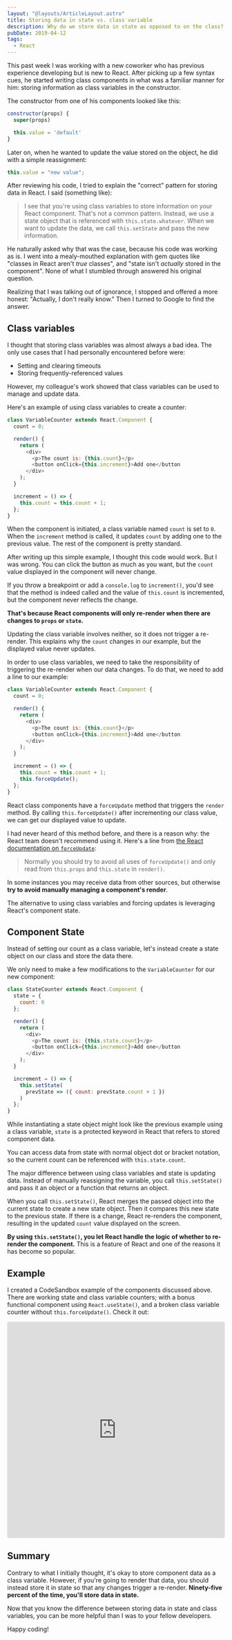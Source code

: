 ```yaml
---
layout: "@layouts/ArticleLayout.astro"
title: Storing data in state vs. class variable
description: Why do we store data in state as opposed to on the class?
pubDate: 2019-04-12
tags:
  - React
---
```


This past week I was working with a new coworker who has previous experience developing but is new to React. After picking up a few syntax cues, he started writing class components in what was a familiar manner for him: storing information as class variables in the constructor.

The constructor from one of his components looked like this:

```js
constructor(props) {
  super(props)

  this.value = 'default'
}
```

Later on, when he wanted to update the value stored on the object, he did with a simple reassignment:

```js
this.value = "new value";
```

After reviewing his code, I tried to explain the "correct" pattern for storing data in React. I said (something like):

> I see that you're using class variables to store information on your React component. That's not a common pattern. Instead, we use a state object that is referenced with `this.state.whatever`. When we want to update the data, we call `this.setState` and pass the new information.

He naturally asked why that was the case, because his code was working as is. I went into a mealy-mouthed explanation with gem quotes like "classes in React aren't _true_ classes", and "state isn't _actually_ stored in the component". None of what I stumbled through answered his original question.

Realizing that I was talking out of ignorance, I stopped and offered a more honest: "Actually, I don't really know." Then I turned to Google to find the answer.

## Class variables

I thought that storing class variables was almost always a bad idea. The only use cases that I had personally encountered before were:

- Setting and clearing timeouts
- Storing frequently-referenced values

However, my colleague's work showed that class variables can be used to manage and update data.

Here's an example of using class variables to create a counter:

```js
class VariableCounter extends React.Component {
  count = 0;

  render() {
    return (
      <div>
        <p>The count is: {this.count}</p>
        <button onClick={this.increment}>Add one</button
      </div>
    );
  }

  increment = () => {
    this.count = this.count + 1;
  };
}
```

When the component is initiated, a class variable named `count` is set to `0`. When the `increment` method is called, it updates `count` by adding one to the previous value. The rest of the component is pretty standard.

After writing up this simple example, I thought this code would work. But I was wrong. You can click the button as much as you want, but the `count` value displayed in the component will never change.

If you throw a breakpoint or add a `console.log` to `increment()`, you'd see that the method is indeed called and the value of `this.count` is incremented, but the component never reflects the change.

**That's because React components will only re-render when there are changes to `props` or `state`.**

Updating the class variable involves neither, so it does not trigger a re-render. This explains why the `count` changes in our example, but the displayed value never updates.

In order to use class variables, we need to take the responsibility of triggering the re-render when our data changes. To do that, we need to add a line to our example:

<!-- ```js/14 -->
```js
class VariableCounter extends React.Component {
  count = 0;

  render() {
    return (
      <div>
        <p>The count is: {this.count}</p>
        <button onClick={this.increment}>Add one</button
      </div>
    );
  }

  increment = () => {
    this.count = this.count + 1;
    this.forceUpdate();
  };
}
```

React class components have a `forceUpdate` method that triggers the `render` method. By calling `this.forceUpdate()` after incrementing our class value, we can get our displayed value to update.

I had never heard of this method before, and there is a reason why: the React team doesn't recommend using it. Here's a line from [the React documentation on `forceUpdate`](https://reactjs.org/docs/react-component.html#forceupdate):

> Normally you should try to avoid all uses of `forceUpdate()` and only read from `this.props` and `this.state` in `render()`.

In some instances you may receive data from other sources, but otherwise **try to avoid manually managing a component's render**.

The alternative to using class variables and forcing updates is leveraging React's component state.

## Component State

Instead of setting our count as a class variable, let's instead create a state object on our class and store the data there.

We only need to make a few modifications to the `VariableCounter` for our new component:

<!-- ```js/1-3,8,15-17 -->
```js
class StateCounter extends React.Component {
  state = {
    count: 0
  };

  render() {
    return (
      <div>
        <p>The count is: {this.state.count}</p>
        <button onClick={this.increment}>Add one</button
      </div>
    );
  }

  increment = () => {
    this.setState(
      prevState => ({ count: prevState.count + 1 })
    )
  };
}
```

While instantiating a state object might look like the previous example using a class variable, `state` is a protected keyword in React that refers to stored component data.

You can access data from state with normal object dot or bracket notation, so the current count can be referenced with `this.state.count`.

The major difference between using class variables and state is updating data. Instead of manually reassigning the variable, you call `this.setState()` and pass it an object or a function that returns an object.

When you call `this.setState()`, React merges the passed object into the current state to create a new state object. Then it compares this new state to the previous state. If there is a change, React re-renders the component, resulting in the updated `count` value displayed on the screen.

**By using `this.setState()`, you let React handle the logic of whether to re-render the component.** This is a feature of React and one of the reasons it has become so popular.

## Example

I created a CodeSandbox example of the components discussed above. There are working state and class variable counters; with a bonus functional component using `React.useState()`, and a broken class variable counter without `this.forceUpdate()`. Check it out:

<iframe src="https://codesandbox.io/embed/n40x05xy8l?fontsize=14" title="React State vs. Class Variables" style="width:100%; height:500px; border:0; border-radius: 4px; overflow:hidden;" sandbox="allow-modals allow-forms allow-popups allow-scripts allow-same-origin"></iframe>

## Summary

Contrary to what I initially thought, it's okay to store component data as a class variable. However, if you're going to render that data, you should instead store it in state so that any changes trigger a re-render. **Ninety-five percent of the time, you'll store data in state.**

Now that you know the difference between storing data in state and class variables, you can be more helpful than I was to your fellow developers.

Happy coding!
